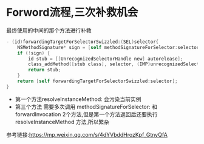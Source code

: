 # Forword流程,三次补救机会

最终使用的中间的那个方法进行补救

```objective-c
- (id)forwardingTargetForSelectorSwizzled:(SEL)selector{    
    NSMethodSignature* sign = [self methodSignatureForSelector:selector];    
    if (!sign) {        
        id stub = [[UnrecognizedSelectorHandle new] autorelease];        
        class_addMethod([stub class], selector, (IMP)unrecognizedSelector, "v@:");        
        return stub;
    }    
    return [self forwardingTargetForSelectorSwizzled:selector];
}
```

* 第一个方法resolveInstanceMethod: 会污染当前实例
* 第三个方法 需要多次调用 methodSignatureForSelector: 和 forwardInvocation 2个方法,但是第一个方法返回后还要执行 resolveInstanceMethod 方法,所以繁杂





参考链接:https://mp.weixin.qq.com/s/4dYVbddHrozKpf_GtnyQfA
